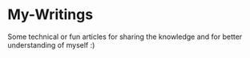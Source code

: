 # My-Writings
Some technical or fun articles for sharing the knowledge and for better understanding of myself :)
